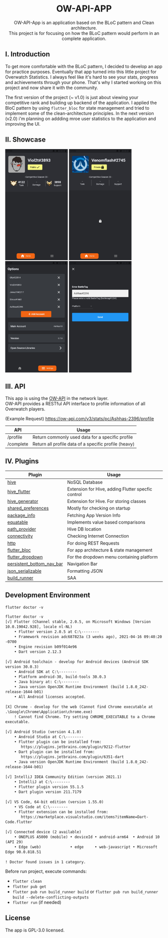 <h1 align="center">OW-API-APP</h1>

<p align="center">  
OW-API-App is an application based on the BLoC pattern and Clean architecture. <br>
This project is for focusing on how the BLoC pattern would perform in an complete application.
</p>

## I. Introduction
To get more comfortable with the BLoC pattern, I decided to develop an app for practice purposes. Eventually that app turned into this little project for Overwatch Statistics. 
I always feel like it's hard to see your stats, progress and achievements through your phone. That's why I started working on this project and now share it with the community.

The first version of the project (~ v1.0) is just about viewing your competitive rank and building up backend of the application. I applied the BloC pattern by using `flutter_bloc` for state management and tried to implement some of the clean-architecture principles. In the next version (v2.0) i'm planning on addding mroe user statistics to the application and improving the UI. 

## II. Showcase
<p>
  <img src="https://github.com/Ashhas/OW-API-App/blob/master/screenshots/Screenshot_20210508-175330.jpg" width="200">
  <img src="https://github.com/Ashhas/OW-API-App/blob/master/screenshots/Screenshot_20210508-175556.jpg" width="200">
  <img src="https://github.com/Ashhas/OW-API-App/blob/master/screenshots/Screenshot_20210508-175434.jpg" width="200">
  <img src="https://github.com/Ashhas/OW-API-App/blob/master/screenshots/Screenshot_20210508-175352.jpg" width="200">
</p>

## III. API
This app is using the [OW-API](https://ow-api.com/) in the network layer. <br>
OW-API provides a RESTful API interface to profile information of all Overwatch players. 

(Example Request)
https://ow-api.com/v3/stats/pc/Ashhas-2396/profile

API | Usage
------------ | -------------
/profile | Return commonly used data for a specific profile
/complete | Return all profile data of a specific profile (heavy)

## IV. Plugins
Plugin | Usage
------------ | -------------
[hive](https://pub.dev/packages/hive) | NoSQL Database
[hive_flutter](https://pub.dev/packages/hive) | Extension for Hive, adding Flutter specfic control
[hive_generator](https://pub.dev/packages/hive_generator) | Extension for Hive. For storing classes
[shared_preferences](https://pub.dev/packages/shared_preferences) | Mostly for checking on startup
[package_info](https://pub.dev/packages/package_info) | Fetching App Version Info
[equatable](https://pub.dev/packages/equatable) | Implements value based comparisons
[path_provider](https://pub.dev/packages/path_provider) | Hive DB location
[connectivity](https://pub.dev/packages/connectivity) | Checking Internet Connection
[http](https://pub.dev/packages/http) | For doing REST Requests
[flutter_bloc](https://pub.dev/packages/flutter_bloc) | For app architecture & state management
[flutter_dropdown](https://pub.dev/packages/flutter_dropdown) | For the dropdown menu containing platform
[persistent_bottom_nav_bar](https://pub.dev/packages/persistent_bottom_nav_bar) | Navigation Bar
[json_serializable](https://pub.dev/packages/json_serializable) | Formatting JSON
[build_runner](http://build_runner) | SAA

## Development Environment
`flutter doctor -v`
```
flutter doctor -v
[√] Flutter (Channel stable, 2.0.5, on Microsoft Windows [Version 10.0.19042.928], locale nl-NL)
    • Flutter version 2.0.5 at C:\--------
    • Framework revision adc687823a (3 weeks ago), 2021-04-16 09:40:20 -0700
    • Engine revision b09f014e96
    • Dart version 2.12.3

[√] Android toolchain - develop for Android devices (Android SDK version 30.0.3)
    • Android SDK at C:\--------
    • Platform android-30, build-tools 30.0.3
    • Java binary at: C:\--------
    • Java version OpenJDK Runtime Environment (build 1.8.0_242-release-1644-b01)
    • All Android licenses accepted.

[X] Chrome - develop for the web (Cannot find Chrome executable at .\Google\Chrome\Application\chrome.exe)
    ! Cannot find Chrome. Try setting CHROME_EXECUTABLE to a Chrome executable.

[√] Android Studio (version 4.1.0)
    • Android Studio at C:\--------
    • Flutter plugin can be installed from:
       https://plugins.jetbrains.com/plugin/9212-flutter
    • Dart plugin can be installed from:
       https://plugins.jetbrains.com/plugin/6351-dart
    • Java version OpenJDK Runtime Environment (build 1.8.0_242-release-1644-b01)

[√] IntelliJ IDEA Community Edition (version 2021.1)
    • IntelliJ at C:\--------
    • Flutter plugin version 55.1.5
    • Dart plugin version 211.7179

[√] VS Code, 64-bit edition (version 1.55.0)
    • VS Code at C:\--------
    • Flutter extension can be installed from:
       https://marketplace.visualstudio.com/items?itemName=Dart-Code.flutter

[√] Connected device (2 available)
    • ONEPLUS A5000 (mobile) • deviceId • android-arm64  • Android 10 (API 29)
    • Edge (web)             • edge     • web-javascript • Microsoft Edge 90.0.818.51

! Doctor found issues in 1 category.
```

Before run project, execute commands:
- `flutter clean`
- `flutter pub get`
- `flutter pub run build_runner build` or `flutter pub run build_runner build --delete-conflicting-outputs`
- `flutter run` (if needed)

## License
The app is GPL-3.0 licensed.
